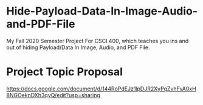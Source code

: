 # Hide-Payload-Data-In-Image-Audio-and-PDF-File
My Fall 2020 Semester Project For CSCI 400, which teaches you ins and out of hiding Payload/Data In Image, Audio, and PDF File.

# Project Topic Proposal
https://docs.google.com/document/d/144RoPdEJz1lpDJR2XyPqZvhFvA0xH8NGOeknDXh3qyQ/edit?usp=sharing
